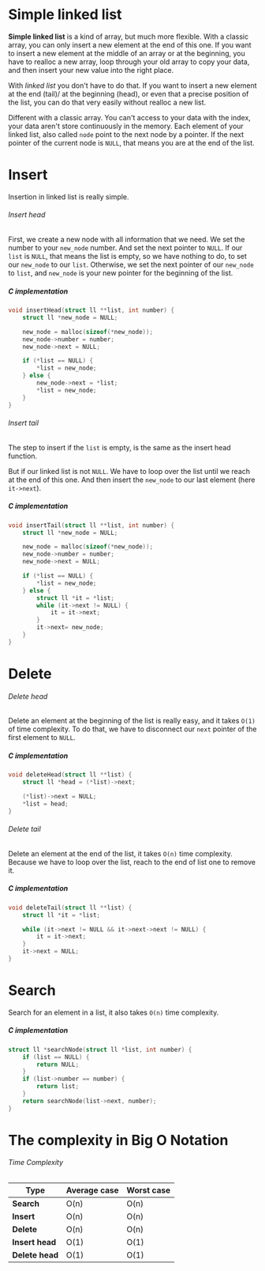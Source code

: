 # Simple linked list

**Simple linked list** is a kind of array, but much more flexible. With a classic array, you can only insert a new element at the end of this one. If you want to insert a new element at the middle of an array or at the beginning, you have to realloc a new array, loop through your old array to copy your data, and then insert your new value into the right place.

With *linked list* you don't have to do that. If you want to insert a new element at the end (tail)/ at the beginning (head), or even that a precise position of the list, you can do that very easily without realloc a new list.

Different with a classic array. You can't access to your data with the index, your data aren't store continuously in the memory. Each element of your linked list, also called `node` point to the next node by a pointer. If the next pointer of the current node is `NULL`, that means you are at the end of the list.

# Insert

Insertion in linked list is really simple.

###### Insert head

First, we create a new node with all information that we need. We set the number to your `new_node` number. And set the next pointer to `NULL`. If our `list` is `NULL`, that means the list is empty, so we have nothing to do, to set our `new_node` to our `list`. Otherwise, we set the next pointer of our `new_node` to `list`, and `new_node` is your new pointer for the beginning of the list.

##### C implementation

```C
void insertHead(struct ll **list, int number) {
    struct ll *new_node = NULL;

    new_node = malloc(sizeof(*new_node));
    new_node->number = number;
    new_node->next = NULL;

    if (*list == NULL) {
        *list = new_node;
    } else {
        new_node->next = *list;
        *list = new_node;
    }
}
```

###### Insert tail

The step to insert if the `list` is empty, is the same as the insert head function.

But if our linked list is not `NULL`. We have to loop over the list until we reach at the end of this one.
And then insert the `new_node` to our last element (here `it->next`).

##### C implementation

```C
void insertTail(struct ll **list, int number) {
    struct ll *new_node = NULL;

    new_node = malloc(sizeof(*new_node));
    new_node->number = number;
    new_node->next = NULL;

    if (*list == NULL) {
        *list = new_node;
    } else {
        struct ll *it = *list;
        while (it->next != NULL) {
            it = it->next;
        }
        it->next= new_node;
    }
}
```

# Delete
###### Delete head
Delete an element at the beginning of the list is really easy, and it takes `O(1)` of time complexity. To do that, we have to disconnect our `next` pointer of the first element to `NULL`.

##### C implementation

```C
void deleteHead(struct ll **list) {
    struct ll *head = (*list)->next;

    (*list)->next = NULL;
    *list = head;
}
```

###### Delete tail
Delete an element at the end of the list, it takes `O(n)` time complexity. Because we have to loop over the list, reach to the end of list one to remove it.

##### C implementation

```C
void deleteTail(struct ll **list) {
    struct ll *it = *list;

    while (it->next != NULL && it->next->next != NULL) {
        it = it->next;
    }
    it->next = NULL;
}
```

# Search
Search for an element in a list, it also takes `O(n)` time complexity.

##### C implementation

```C
struct ll *searchNode(struct ll *list, int number) {
    if (list == NULL) {
        return NULL;
    }
    if (list->number == number) {
        return list;
    }
    return searchNode(list->next, number);
}
```

# The complexity in Big O Notation
###### Time Complexity
| Type            | Average case | Worst case |
|-----------------|--------------|------------|
| **Search**      | O(n)         | O(n)       |
| **Insert**      | O(n)         | O(n)       |
| **Delete**      | O(n)         | O(n)       |
| **Insert head** | O(1)         | O(1)       |
| **Delete head** | O(1)         | O(1)       |
